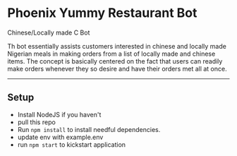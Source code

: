 # Phoenix Yummy Restaurant Bot

Chinese/Locally made C Bot

Th bot essentially assists customers interested in chinese and locally made Nigerian meals in making orders from a list of locally made and chinese items.
The concept is basically centered on the fact that users can readily make orders whenever they so desire and have their orders met all at once.

---

## Setup

- Install NodeJS if you haven't
- pull this repo
- Run `npm install` to install needful dependencies.
- update env with example.env
- run `npm start` to kickstart application
